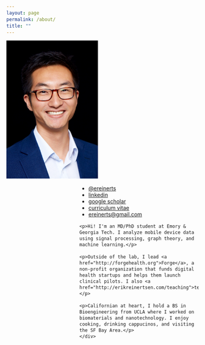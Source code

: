 ```yaml
---
layout: page
permalink: /about/
title: ""
---
```


<div>
    <div style="float: left; margin: 0px 0px 0px 0px;">
        <img src="/images/erik.png" width="240">
    </div>
    <div style="float: right; width: 62%; margin: 0px 0px 0px 10px;">
        <ul class="fa-ul">
            <li><i class="fa-li fa fa-twitter"></i><a href="http://www.twitter.com/ereinerts">@ereinerts</a></li>
            <li><i class="fa-li fa fa-linkedin"></i><a href="http://www.linkedin.com/in/erikreinertsen/">linkedin</a></li>
            <li><i class="fa-li fa fa-graduation-cap"></i><a href="https://scholar.google.com/citations?user=iFS2ETsAAAAJ&hl=en&oi=ao">google scholar</a></li>
            <li><i class="fa-li fa fa-file-text"></i><a href="https://dl.dropboxusercontent.com/u/1102315/Erik%20Reinertsen%20CV.pdf">curriculum vitae</a></li>
            <li><i class="fa-li fa fa-envelope"></i><a href="mailto:ereinerts@gmail.com">ereinerts@gmail.com</a></li>
        </ul>

	<p>Hi! I'm an MD/PhD student at Emory & Georgia Tech. I analyze mobile device data using signal processing, graph theory, and machine learning.</p>
	 
	<p>Outside of the lab, I lead <a href="http://forgehealth.org">Forge</a>, a non-profit organization that funds digital health startups and helps them launch clinical pilots. I also <a href="http://erikreinertsen.com/teaching">teach</a>.</p>
	
	<p>Californian at heart, I hold a BS in Bioengineering from UCLA where I worked on biomaterials and nanotechnology. I enjoy cooking, drinking cappucinos, and visiting the SF Bay Area.</p>
    </div>
</div>
